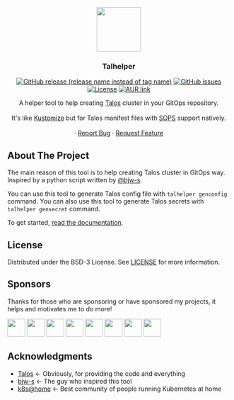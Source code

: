 <div align="center">
  <img align="center" width="100" height="100" src="docs/docs/img/logo.svg">
  <h3 align="center">Talhelper</h3>

  [![GitHub release (release name instead of tag name)](https://img.shields.io/github/v/release/budimanjojo/talhelper?include_prereleases)](https://github.com/budimanjojo/talhelper/releases)
  [![GitHub issues](https://img.shields.io/github/issues/budimanjojo/talhelper)](https://github.com/budimanjojo/talhelper/issues)
  [![License](https://img.shields.io/github/license/budimanjojo/talhelper)](https://github.com/budimanjojo/talhelper/blob/master/LICENSE)
  [![AUR link](https://img.shields.io/aur/version/talhelper-bin)](https://aur.archlinux.org/packages/talhelper-bin)

  <p align="center">
    A helper tool to help creating <a href="https://www.talos.dev">Talos</a> cluster in your GitOps repository.
    <br />
    <br />
    It's like <a href="https://kustomize.io">Kustomize</a> but for Talos manifest files with <a href="https://github.com/getsops/sops">SOPS</a> support natively.
    <br />
    <br />
    ·
    <a href="https://github.com/budimanjojo/talhelper/issues">Report Bug</a>
    ·
    <a href="https://github.com/budimanjojo/talhelper/issues">Request Feature</a>
  </p>
</div>

## About The Project

The main reason of this tool is to help creating Talos cluster in GitOps way.
Inspired by a python script written by [@bjw-s](https://github.com/bjw-s).

You can use this tool to generate Talos config file with `talhelper genconfig` command.
You can also use this tool to generate Talos secrets with `talhelper gensecret` command.

To get started, [read the documentation](https://budimanjojo.github.io/talhelper).

## License

Distributed under the BSD-3 License. See [LICENSE](./LICENSE) for more information.

## Sponsors

Thanks for those who are sponsoring or have sponsored my projects, it helps and motivates me to do more!

<a href="https://github.com/0dragosh"><img src="https://github.com/0dragosh.png" width="40px" alt="" /></a>
<a href="https://github.com/wouterbouvy"><img src="https://github.com/wouterbouvy.png" width="40px" alt="" /></a>
<a href="https://github.com/maxmouchet"><img src="https://github.com/maxmouchet.png" width="40px" alt="" /></a>
<a href="https://github.com/eocx"><img src="https://github.com/eocx.png" width="40px" alt="" /></a>
<a href="https://github.com/otosky"><img src="https://github.com/otosky.png" width="40px" alt="" /></a>
<a href="https://github.com/Toastyice"><img src="https://github.com/Toastyice.png" width="40px" alt="" /></a>
<a href="https://github.com/DrMxrcy"><img src="https://github.com/DrMxrcy.png" width="40px" alt="" /></a>
<a href="https://github.com/qjoly"><img src="https://github.com/qjoly.png" width="40px" alt="" /></a>

## Acknowledgments

* [Talos](https://github.com/siderolabs/talos) <- Obviously, for providing the code and everything
* [bjw-s](https://github.com/bjw-s) <- The guy who inspired this tool
* [k8s@home](https://github.com/k8s-at-home/) <- Best community of people running Kubernetes at home
